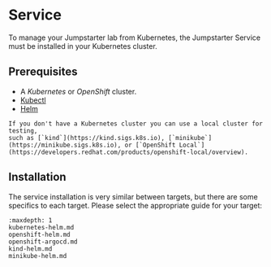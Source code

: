 # Service

To manage your Jumpstarter lab from Kubernetes, the Jumpstarter Service must
be installed in your Kubernetes cluster.

## Prerequisites

- A *Kubernetes* or *OpenShift* cluster.
- [Kubectl](https://www.downloadkubernetes.com/)
- [Helm](https://helm.sh/docs/intro/install/)

```{tip}
If you don't have a Kubernetes cluster you can use a local cluster for testing,
such as [`kind`](https://kind.sigs.k8s.io), [`minikube`](https://minikube.sigs.k8s.io), or [`OpenShift Local`](https://developers.redhat.com/products/openshift-local/overview).
```

## Installation

The service installation is very similar between targets, but there are some
specifics to each target. Please select the appropriate guide for your target:


```{toctree}
:maxdepth: 1
kubernetes-helm.md
openshift-helm.md
openshift-argocd.md
kind-helm.md
minikube-helm.md
```
